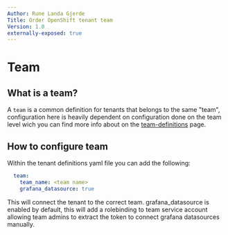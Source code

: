 ```yaml
---
Author: Rune Landa Gjerde
Title: Order OpenShift tenant team
Version: 1.0
externally-exposed: true
--- 
```

# Team

## What is a team?

A `team` is a common definition for tenants that belongs to the same "team", configuration here is heavily dependent on configuration done on the team level wich you can find more info about on the  [team-definitions](../OpenShift%20Tenants/Tenant%20features/Tenant%20team/team-introduction.md) page.

## How to configure team

Within the tenant definitions yaml file you can add the following:

```yaml
  team:
    team_name: <team name>
    grafana_datasource: true
```
This will connect the tenant to the correct team. 
grafana_datasource is enabled by default, this will add a rolebinding to team service account allowing team admins to extract the token to connect grafana datasources manually.